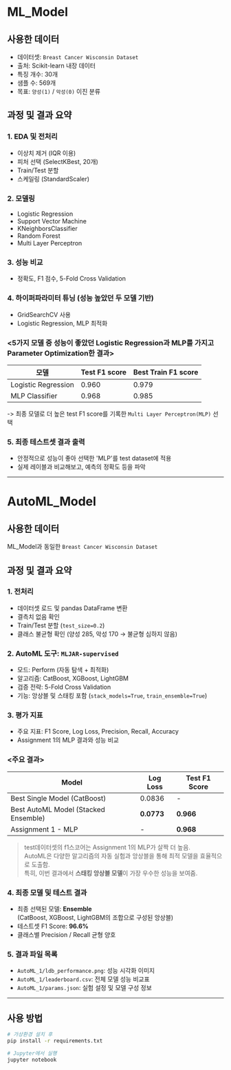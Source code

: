 # ML_Model

## 사용한 데이터

- 데이터셋: `Breast Cancer Wisconsin Dataset`
- 출처: Scikit-learn 내장 데이터
- 특징 개수: 30개
- 샘플 수: 569개
- 목표: `양성(1)` / `악성(0)` 이진 분류


## 과정 및 결과 요약

### 1. EDA 및 전처리
   - 이상치 제거 (IQR 이용)
   - 피처 선택 (SelectKBest, 20개)
   - Train/Test 분할
   - 스케일링 (StandardScaler)

### 2. 모델링
   - Logistic Regression
   - Support Vector Machine 
   - KNeighborsClassifier
   - Random Forest
   - Multi Layer Perceptron 

### 3. 성능 비교
   - 정확도, F1 점수, 5-Fold Cross Validation

### 4. 하이퍼파라미터 튜닝 (성능 높았던 두 모델 기반)
   - GridSearchCV 사용
   - Logistic Regression, MLP 최적화


### <5가지 모델 중 성능이 좋았던 Logistic Regression과 MLP를 가지고 Parameter Optimization한 결과> 

| 모델                 | Test F1 score | Best Train F1 score |
|---------------------|---------------|----------------------|
| Logistic Regression |     0.960     |        0.979         |
| MLP Classifier      |     0.968     |        0.985         |

-> 최종 모델로 더 높은 test F1 score를 기록한 `Multi Layer Perceptron(MLP)` 선택


### 5. 최종 테스트셋 결과 출력 
   - 안정적으로 성능이 좋아 선택한 'MLP'를 test dataset에 적용
   - 실제 레이블과 비교해보고, 예측의 정확도 등을 파악


--------------------------------------------------------------------------------------


# AutoML_Model

## 사용한 데이터

ML_Model과 동일한 `Breast Cancer Wisconsin Dataset`


## 과정 및 결과 요약

### 1. 전처리
- 데이터셋 로드 및 pandas DataFrame 변환
- 결측치 없음 확인
- Train/Test 분할 (`test_size=0.2`)
- 클래스 불균형 확인 (양성 285, 악성 170 → 불균형 심하지 않음)

### 2. AutoML 도구: `MLJAR-supervised`
- 모드: Perform (자동 탐색 + 최적화)
- 알고리즘: CatBoost, XGBoost, LightGBM
- 검증 전략: 5-Fold Cross Validation
- 기능: 앙상블 및 스태킹 포함 (`stack_models=True`, `train_ensemble=True`)

### 3. 평가 지표
- 주요 지표: F1 Score, Log Loss, Precision, Recall, Accuracy
- Assignment 1의 MLP 결과와 성능 비교


### <주요 결과>

|             Model                    |  Log Loss  | Test F1 Score  |
|--------------------------------------|------------|----------------|
| Best Single Model (CatBoost)         |  0.0836    |       -        |
| Best AutoML Model (Stacked Ensemble) | **0.0773** |   **0.966**    |
| Assignment 1 - MLP                   |     -      |   **0.968**    |

> test데이터셋의 f1스코어는 Assignment 1의 MLP가 살짝 더 높음.   
> AutoML은 다양한 알고리즘의 자동 실험과 앙상블을 통해 최적 모델을 효율적으로 도출함.  
> 특히, 이번 결과에서 **스태킹 앙상블 모델**이 가장 우수한 성능을 보여줌.



### 4. 최종 모델 및 테스트 결과

- 최종 선택된 모델: **Ensemble**  
  (CatBoost, XGBoost, LightGBM의 조합으로 구성된 앙상블)
- 테스트셋 F1 Score: **96.6%**
- 클래스별 Precision / Recall 균형 양호


### 5. 결과 파일 목록

- `AutoML_1/ldb_performance.png`: 성능 시각화 이미지
- `AutoML_1/leaderboard.csv`: 전체 모델 성능 비교표
- `AutoML_1/params.json`: 실험 설정 및 모델 구성 정보

--------------------------------------------------------------------------------------


## 사용 방법

```bash
# 가상환경 설치 후
pip install -r requirements.txt

# Jupyter에서 실행
jupyter notebook
